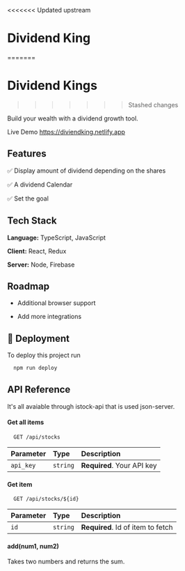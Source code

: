 <<<<<<< Updated upstream

# Dividend King
=======
# Dividend Kings
>>>>>>> Stashed changes

Build your wealth with a dividend growth tool.

Live Demo https://diviendking.netlify.app

## Features

✅ Display amount of dividend depending on the shares

✅ A dividend Calendar

✅ Set the goal 


  
## Tech Stack

**Language:** TypeScript, JavaScript

**Client:** React, Redux

**Server:** Node, Firebase

  
## Roadmap

- Additional browser support

- Add more integrations

  
## 🚀 Deployment

To deploy this project run

```bash
  npm run deploy
```

  
## API Reference

It's all avaiable through istock-api that is used json-server. 

#### Get all items

```http
  GET /api/stocks
```

| Parameter | Type     | Description                |
| :-------- | :------- | :------------------------- |
| `api_key` | `string` | **Required**. Your API key |

#### Get item

```http
  GET /api/stocks/${id}
```

| Parameter | Type     | Description                       |
| :-------- | :------- | :-------------------------------- |
| `id`      | `string` | **Required**. Id of item to fetch |

#### add(num1, num2)

Takes two numbers and returns the sum.

  

